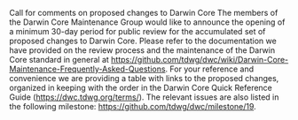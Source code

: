 
Call for comments on proposed changes to Darwin Core
The members of the Darwin Core Maintenance Group would like to announce the opening of a minimum 30-day period for public review for the accumulated set of proposed changes to Darwin Core.
Please refer to the documentation we have provided on the review process and the maintenance of the Darwin Core standard in general at https://github.com/tdwg/dwc/wiki/Darwin-Core-Maintenance-Frequently-Asked-Questions.
For your reference and convenience we are providing a table with links to the proposed changes, organized in keeping with the order in the Darwin Core Quick Reference Guide (https://dwc.tdwg.org/terms/). The relevant issues are also listed in the following milestone: https://github.com/tdwg/dwc/milestone/19.
